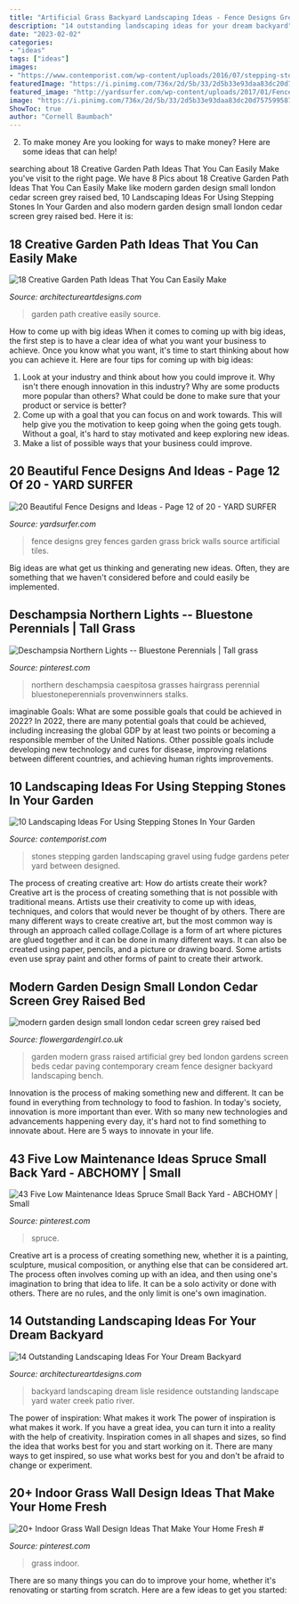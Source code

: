 ```yaml
---
title: "Artificial Grass Backyard Landscaping Ideas - Fence Designs Grey Fences Garden Grass Brick Walls Source Artificial Tiles"
description: "14 outstanding landscaping ideas for your dream backyard"
date: "2023-02-02"
categories:
- "ideas"
tags: ["ideas"]
images:
- "https://www.contemporist.com/wp-content/uploads/2016/07/stepping-stones_290716_09-800x1810.jpg"
featuredImage: "https://i.pinimg.com/736x/2d/5b/33/2d5b33e93daa83dc20d757599587e6e3.jpg"
featured_image: "http://yardsurfer.com/wp-content/uploads/2017/01/Fence-Designs-and-Ideas-12.jpg"
image: "https://i.pinimg.com/736x/2d/5b/33/2d5b33e93daa83dc20d757599587e6e3.jpg"
ShowToc: true
author: "Cornell Baumbach"
---
```



2. To make money
Are you looking for ways to make money? Here are some ideas that can help!

	

		
searching about 18 Creative Garden Path Ideas That You Can Easily Make you've visit to the right page. We have 8 Pics about 18 Creative Garden Path Ideas That You Can Easily Make like modern garden design small london cedar screen grey raised bed, 10 Landscaping Ideas For Using Stepping Stones In Your Garden and also modern garden design small london cedar screen grey raised bed. Here it is:
		
    
## 18 Creative Garden Path Ideas That You Can Easily Make

<img loading=lazy src="https://www.architectureartdesigns.com/wp-content/uploads/2016/05/17-21.jpg" onerror="this.onerror=null;this.src='https://tse2.mm.bing.net/th?id=OIP.xIexj31mzuZwMpTWH-UQRQHaLI&amp;pid=15.1';" alt="18 Creative Garden Path Ideas That You Can Easily Make">

_Source: architectureartdesigns.com_

>garden path creative easily source. 

	

How to come up with big ideas
When it comes to coming up with big ideas, the first step is to have a clear idea of what you want your business to achieve. Once you know what you want, it's time to start thinking about how you can achieve it. Here are four tips for coming up with big ideas: 
1. Look at your industry and think about how you could improve it. Why isn't there enough innovation in this industry? Why are some products more popular than others? What could be done to make sure that your product or service is better?
2. Come up with a goal that you can focus on and work towards. This will help give you the motivation to keep going when the going gets tough. Without a goal, it's hard to stay motivated and keep exploring new ideas. 
3. Make a list of possible ways that your business could improve.

    
## 20 Beautiful Fence Designs And Ideas - Page 12 Of 20 - YARD SURFER

<img loading=lazy src="http://yardsurfer.com/wp-content/uploads/2017/01/Fence-Designs-and-Ideas-12.jpg" onerror="this.onerror=null;this.src='https://tse4.mm.bing.net/th?id=OIP.tL3XiDAy2V2AW6QBwtH5UQHaKh&amp;pid=15.1';" alt="20 Beautiful Fence Designs and Ideas - Page 12 of 20 - YARD SURFER">

_Source: yardsurfer.com_

>fence designs grey fences garden grass brick walls source artificial tiles. 

	

Big ideas are what get us thinking and generating new ideas. Often, they are something that we haven't considered before and could easily be implemented.

    
## Deschampsia Northern Lights -- Bluestone Perennials | Tall Grass

<img loading=lazy src="https://i.pinimg.com/736x/2d/5b/33/2d5b33e93daa83dc20d757599587e6e3.jpg" onerror="this.onerror=null;this.src='https://tse1.mm.bing.net/th?id=OIP.5ivQtMXECXVKEO5BPnZStQHaJ4&amp;pid=15.1';" alt="Deschampsia Northern Lights -- Bluestone Perennials | Tall grass">

_Source: pinterest.com_

>northern deschampsia caespitosa grasses hairgrass perennial bluestoneperennials provenwinners stalks. 

	

imaginable Goals: What are some possible goals that could be achieved in 2022?
In 2022, there are many potential goals that could be achieved, including increasing the global GDP by at least two points or becoming a responsible member of the United Nations. Other possible goals include developing new technology and cures for disease, improving relations between different countries, and achieving human rights improvements.

    
## 10 Landscaping Ideas For Using Stepping Stones In Your Garden

<img loading=lazy src="https://www.contemporist.com/wp-content/uploads/2016/07/stepping-stones_290716_09-800x1810.jpg" onerror="this.onerror=null;this.src='https://tse4.mm.bing.net/th?id=OIP.CxmG7m2wvCeDN2rKxEtn7AHaQw&amp;pid=15.1';" alt="10 Landscaping Ideas For Using Stepping Stones In Your Garden">

_Source: contemporist.com_

>stones stepping garden landscaping gravel using fudge gardens peter yard between designed. 

	

The process of creating creative art: How do artists create their work?
Creative art is the process of creating something that is not possible with traditional means. Artists use their creativity to come up with ideas, techniques, and colors that would never be thought of by others. There are many different ways to create creative art, but the most common way is through an approach called collage.Collage is a form of art where pictures are glued together and it can be done in many different ways. It can also be created using paper, pencils, and a picture or drawing board. Some artists even use spray paint and other forms of paint to create their artwork.

    
## Modern Garden Design Small London Cedar Screen Grey Raised Bed

<img loading=lazy src="http://flowergardengirl.co.uk/wp-content/uploads/2017/09/modern-garden-design-small-london-cedar-screen-grey-raised-bed-artificial-grass-cream-paving-marylebone-768x1024.jpg" onerror="this.onerror=null;this.src='https://tse4.mm.bing.net/th?id=OIP.VB-NuR98eVGdf4nVuedyFgHaJ4&amp;pid=15.1';" alt="modern garden design small london cedar screen grey raised bed">

_Source: flowergardengirl.co.uk_

>garden modern grass raised artificial grey bed london gardens screen beds cedar paving contemporary cream fence designer backyard landscaping bench. 

	

Innovation is the process of making something new and different. It can be found in everything from technology to food to fashion. In today's society, innovation is more important than ever. With so many new technologies and advancements happening every day, it's hard not to find something to innovate about. Here are 5 ways to innovate in your life.

    
## 43 Five Low Maintenance Ideas Spruce Small Back Yard - ABCHOMY | Small

<img loading=lazy src="https://i.pinimg.com/736x/63/50/f3/6350f3d051dcfc9038f03980228ff6d6.jpg" onerror="this.onerror=null;this.src='https://tse2.mm.bing.net/th?id=OIP.QsaxsBJClH10XU7AVOtwMQHaJ3&amp;pid=15.1';" alt="43 Five Low Maintenance Ideas Spruce Small Back Yard - ABCHOMY | Small">

_Source: pinterest.com_

>spruce. 

	

Creative art is a process of creating something new, whether it is a painting, sculpture, musical composition, or anything else that can be considered art. The process often involves coming up with an idea, and then using one's imagination to bring that idea to life. It can be a solo activity or done with others. There are no rules, and the only limit is one's own imagination.

    
## 14 Outstanding Landscaping Ideas For Your Dream Backyard

<img loading=lazy src="http://www.architectureartdesigns.com/wp-content/uploads/2014/06/7.-Lisle-Residence.jpg" onerror="this.onerror=null;this.src='https://tse1.mm.bing.net/th?id=OIP.jV8ceFi_UbQ4HY1xcpCQqAHaLI&amp;pid=15.1';" alt="14 Outstanding Landscaping Ideas For Your Dream Backyard">

_Source: architectureartdesigns.com_

>backyard landscaping dream lisle residence outstanding landscape yard water creek patio river. 

	

The power of inspiration: What makes it work
The power of inspiration is what makes it work. If you have a great idea, you can turn it into a reality with the help of creativity. Inspiration comes in all shapes and sizes, so find the idea that works best for you and start working on it. There are many ways to get inspired, so use what works best for you and don't be afraid to change or experiment.

    
## 20+ Indoor Grass Wall Design Ideas That Make Your Home Fresh #

<img loading=lazy src="https://i.pinimg.com/736x/1f/d2/a7/1fd2a7d4617cd7e683027327e1990bfb.jpg" onerror="this.onerror=null;this.src='https://tse4.mm.bing.net/th?id=OIP.NRCw4np6MmyqnfbatdSa2gHaOL&amp;pid=15.1';" alt="20+ Indoor Grass Wall Design Ideas That Make Your Home Fresh #">

_Source: pinterest.com_

>grass indoor. 

	

There are so many things you can do to improve your home, whether it's renovating or starting from scratch. Here are a few ideas to get you started:

